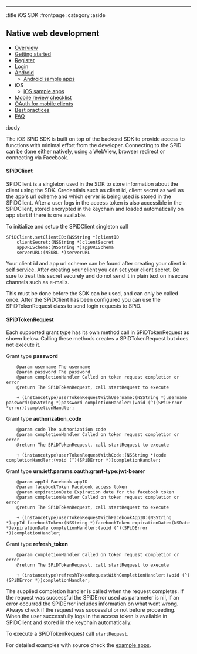 --------------------------------------------------------------------------------
:title iOS SDK
:frontpage
:category
:aside

## Native web development

- [Overview](/mobile/overview/)
- [Getting started](/mobile/mobile-development/)
- [Register](/mobile/register/)
- [Login](/mobile/login/)
- [Android](/sdks/android/)
    - [Android sample apps](/sdks/android/sample-apps/)
- iOS
    - [iOS sample apps](/sdks/ios/sample-apps/)
- [Mobile review checklist](/mobile/reviews/)
- [OAuth for mobile clients](/mobile/oauth-authentication-on-mobile-devices/)
- [Best practices](/mobile/best-practices/)
- [FAQ](/mobile/faq/)

:body

The iOS SPiD SDK is built on top of the backend SDK to provide access to functions with minimal effort from 
the developer. Connecting to the SPiD can be done either natively, using a WebView, browser redirect or connecting via
Facebook.

#### SPiDClient

SPiDClient is a singleton used in the SDK to store information about the client using the SDK. Credentials such as client id, client secret as well as the app's url scheme and which server is being used is stored in the SPiDClient. After a user logs in the access token is also accessible in the SPiDClient, stored encrypted in the keychain and loaded automatically on app start if there is one available.

To initialize and setup the SPiDClient singleton call

	SPiDClient.setClientID:(NSString *)clientID
    	clientSecret:(NSString *)clientSecret
    	appURLScheme:(NSString *)appURLSchema
    	serverURL:(NSURL *)serverURL

Your client id and app url scheme can be found after creating your client in [self service](http://techdocs.spid.no/selfservice/access/). After creating your client you can set your client secret. Be sure to treat this secret securely and do not send it in plain text on insecure channels such as e-mails.

This must be done before the SDK can be used, and can only be called once. After the SPiDClient has been configured you can use the SPiDTokenRequest class to send login requests to SPiD.

#### SPiDTokenRequest

Each supported grant type has its own method call in SPiDTokenRequest as shown below. Calling these methods creates a SPiDTokenRequest but does not execute it.

Grant type **password**


        @param username The username
        @param password The password
        @param completionHandler Called on token request completion or error
        @return The SPiDTokenRequest, call startRequest to execute

        + (instancetype)userTokenRequestWithUsername:(NSString *)username password:(NSString *)password completionHandler:(void (^)(SPiDError *error))completionHandler;

Grant type **authorization_code**


        @param code The authorization code
        @param completionHandler Called on token request completion or error
        @return The SPiDTokenRequest, call startRequest to execute

        + (instancetype)userTokenRequestWithCode:(NSString *)code completionHandler:(void (^)(SPiDError *))completionHandler;
    
Grant type **urn:ietf:params:oauth:grant-type:jwt-bearer**

   
        @param appId Facebook appID
        @param facebookToken Facebook access token
        @param expirationDate Expiration date for the facebook token
        @param completionHandler Called on token request completion or error
        @return The SPiDTokenRequest, call startRequest to execute

        + (instancetype)userTokenRequestWithFacebookAppID:(NSString *)appId facebookToken:(NSString *)facebookToken expirationDate:(NSDate *)expirationDate completionHandler:(void (^)(SPiDError *))completionHandler;
    
Grant type **refresh_token**


        @param completionHandler Called on token request completion or error
        @return The SPiDTokenRequest, call startRequest to execute

        + (instancetype)refreshTokenRequestWithCompletionHandler:(void (^)(SPiDError *))completionHandler;
        
The supplied completion handler is called when the request completes. If the request was successful the SPiDError used as parameter is nil, if an error occurred the SPiDError includes information on what went wrong. Always check if the request was successful or not before proceeding. When the user successfully logs in the access token is available in SPiDClient and stored in the keychain automatically.

To execute a SPiDTokenRequest call ```startRequest```.

For detailed examples with source check the [example apps](/sdks/ios/sample-apps/).